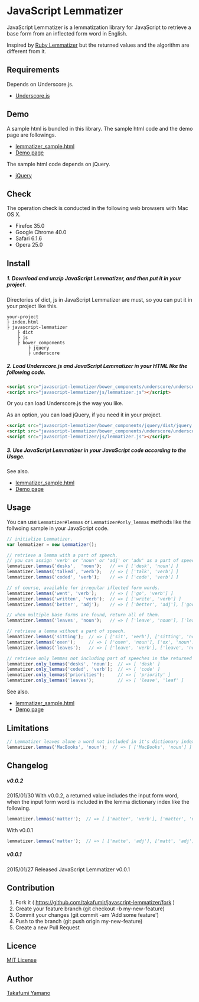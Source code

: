 JavaScript Lemmatizer
====

JavaScript Lemmatizer is a lemmatization library for JavaScript to retrieve a base form from an inflected form word in English.

Inspired by [Ruby Lemmatizer](https://github.com/yohasebe/lemmatizer) but the returned values and the algorithm are different from it.

## Requirements

Depends on Underscore.js.

- [Underscore.js](http://underscorejs.org/)

## Demo

A sample html is bundled in this library. The sample html code and the demo page are followings.

- [lemmatizer_sample.html](https://github.com/takafumir/javascript-lemmatizer/blob/master/html/lemmatizer_sample.html)
- [Demo page](http://takafumir.github.io/javascript-lemmatizer/html/lemmatizer_sample.html)

The sample html code depends on jQuery.

- [jQuery](http://jquery.com/)

## Check

The operation check is conducted in the following web browsers with Mac OS X.

- Firefox 35.0
- Google Chrome 40.0
- Safari 6.1.6
- Opera 25.0

## Install
##### 1. Download and unzip JavaScript Lemmatizer, and then put it in your project.

Directories of dict, js in JavaScript Lemmatizer are must, so you can put it in your project like this.

```
your-project
├ index.html
├ javascript-lemmatizer
    ├ dict
    ├ js
    ├ bower_components
        ├ jquery
        ├ underscore
```

##### 2. Load Underscore.js and JavaScript Lemmatizer in your HTML like the following code.

```html
<script src="javascript-lemmatizer/bower_components/underscore/underscore.js"></script>
<script src="javascript-lemmatizer/js/lemmatizer.js"></script>
```

Or you can load Underscore.js the way you like.

As an option, you can load jQuery, if you need it in your project.

```html
<script src="javascript-lemmatizer/bower_components/jquery/dist/jquery.js"></script>
<script src="javascript-lemmatizer/bower_components/underscore/underscore.js"></script>
<script src="javascript-lemmatizer/js/lemmatizer.js"></script>
```

##### 3. Use JavaScript Lemmatizer in your JavaScript code according to the Usage.

See also.
- [lemmatizer_sample.html](https://github.com/takafumir/javascript-lemmatizer/blob/master/html/lemmatizer_sample.html)
- [Demo page](http://takafumir.github.io/javascript-lemmatizer/html/lemmatizer_sample.html)

## Usage

You can use `Lemmatizer#lemmas` or `Lemmatizer#only_lemmas` methods like the follwoing sample in your JavaScript code.

```javascript
// initialize Lemmatizer.
var lemmatizer = new Lemmatizer();

// retrieve a lemma with a part of speech.
// you can assign 'verb' or 'noun' or 'adj' or 'adv' as a part of speech.
lemmatizer.lemmas('desks',  'noun');   // => [ ['desk', 'noun'] ]
lemmatizer.lemmas('talked', 'verb');   // => [ ['talk', 'verb'] ]
lemmatizer.lemmas('coded', 'verb');    // => [ ['code', 'verb'] ]

// of course, available for irregular iflected form words.
lemmatizer.lemmas('went', 'verb');     // => [ ['go', 'verb'] ]
lemmatizer.lemmas('written', 'verb');  // => [ ['write', 'verb'] ]
lemmatizer.lemmas('better', 'adj');    // => [ ['better', 'adj'], ['good', 'adj'] ]

// when multiple base forms are found, return all of them.
lemmatizer.lemmas('leaves', 'noun');   // => [ ['leave', 'noun'], ['leaf', 'noun'] ]

// retrieve a lemma without a part of speech.
lemmatizer.lemmas('sitting');  // => [ ['sit', 'verb'], ['sitting', 'noun'], ['sitting', 'adj'] ]
lemmatizer.lemmas('oxen');     // => [ ['oxen', 'noun'], ['ox', 'noun'] ]
lemmatizer.lemmas('leaves');   // => [ ['leave', 'verb'], ['leave', 'noun'], ['leaf', 'noun'] ]

// retrieve only lemmas not including part of speeches in the returned value.
lemmatizer.only_lemmas('desks', 'noun');  // => [ 'desk' ]
lemmatizer.only_lemmas('coded', 'verb');  // => [ 'code' ]
lemmatizer.only_lemmas('priorities');     // => [ 'priority' ]
lemmatizer.only_lemmas('leaves');         // => [ 'leave', 'leaf' ]
```

See also.
- [lemmatizer_sample.html](https://github.com/takafumir/javascript-lemmatizer/blob/master/html/lemmatizer_sample.html)
- [Demo page](http://takafumir.github.io/javascript-lemmatizer/html/lemmatizer_sample.html)

## Limitations
```javascript
// Lemmatizer leaves alone a word not included in it's dictionary index.
lemmatizer.lemmas('MacBooks', 'noun');  // => [ ['MacBooks', 'noun'] ]
```

## Changelog

##### v0.0.2
2015/01/30
With v0.0.2, a returned value includes the input form word, when the input form word is included in the lemma dictionary index like the following.
```javascript
lemmatizer.lemmas('matter');  // => [ ['matter', 'verb'], ['matter', 'noun'], ['matte', 'adj'], ['matt', 'adj'], ['mat', 'adj'] ]
```

With v0.0.1
```javascript
lemmatizer.lemmas('matter');  // => [ ['matte', 'adj'], ['matt', 'adj'], ['mat', 'adj'] ]
```

##### v0.0.1
2015/01/27
Released JavaScript Lemmatizer v0.0.1

## Contribution

1. Fork it ( https://github.com/takafumir/javascript-lemmatizer/fork )
1. Create your feature branch (git checkout -b my-new-feature)
1. Commit your changes (git commit -am 'Add some feature')
1. Push to the branch (git push origin my-new-feature)
1. Create a new Pull Request

## Licence

[MIT License](https://github.com/takafumir/javascript-lemmatizer/blob/master/LICENSE)

## Author

[Takafumi Yamano](https://github.com/takafumir)
